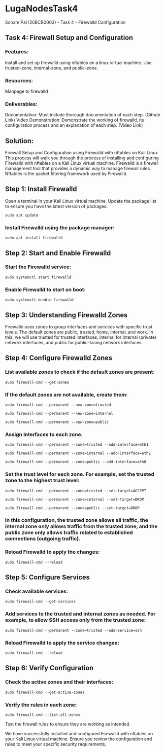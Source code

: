 # LugaNodesTask4
Soham Pal (20BCB0003) - Task 4 - Firewalld Configuration

## Task 4: Firewall Setup and Configuration

### Features:

Install and set up firewalld using nftables on a linux virtual machine.
Use trusted-zone, internal-zone, and public-zone.

### Resources:

Manpage to firewalld

### Deliverables:

Documentation: Must include thorough documentation of each step. (Github Link)
Video Demonstration: Demonstrate the working of firewalld, its configuration process and an explanation of each step. (Video Link)

## Solution:

Firewall Setup and Configuration using Firewalld with nftables on Kali Linux
This process will walk you through the process of installing and configuring Firewalld with nftables on a Kali Linux virtual machine. Firewalld is a firewall management tool that provides a dynamic way to manage firewall rules. Nftables is the packet filtering framework used by Firewalld.

## Step 1: Install Firewalld

Open a terminal in your Kali Linux virtual machine.
Update the package list to ensure you have the latest version of packages:

```
sudo apt update
```

### Install Firewalld using the package manager:

``` 
sudo apt install firewalld
 ```

## Step 2: Start and Enable Firewalld

### Start the Firewalld service:

``` 
sudo systemctl start firewalld
```

### Enable Firewalld to start on boot:

``` 
sudo systemctl enable firewalld
 ```

## Step 3: Understanding Firewalld Zones

Firewalld uses zones to group interfaces and services with specific trust levels. The default zones are public, trusted, home, internal, and work. In this, we will use trusted for trusted interfaces, internal for internal (private) network interfaces, and public for public-facing network interfaces.

## Step 4: Configure Firewalld Zones

### List available zones to check if the default zones are present:

```
sudo firewall-cmd --get-zones
```

### If the default zones are not available, create them:

```
sudo firewall-cmd --permanent --new-zone=trusted
```
```
sudo firewall-cmd --permanent --new-zone=internal
```
```
sudo firewall-cmd --permanent --new-zone=public
```

### Assign interfaces to each zone. 

```
sudo firewall-cmd --permanent --zone=trusted --add-interface=eth1
```
```
sudo firewall-cmd --permanent --zone=internal --add-interface=eth2
```
```
sudo firewall-cmd --permanent --zone=public --add-interface=eth0
```

### Set the trust level for each zone. For example, set the trusted zone to the highest trust level:


```
sudo firewall-cmd --permanent --zone=trusted --set-target=ACCEPT
```
```
sudo firewall-cmd --permanent --zone=internal --set-target=DROP
```
```
sudo firewall-cmd --permanent --zone=public --set-target=DROP
```

### In this configuration, the trusted zone allows all traffic, the internal zone only allows traffic from the trusted zone, and the public zone only allows traffic related to established connections (outgoing traffic).

### Reload Firewalld to apply the changes:

```
sudo firewall-cmd --reload
```

## Step 5: Configure Services

### Check available services:

```
sudo firewall-cmd --get-services
```

### Add services to the trusted and internal zones as needed. For example, to allow SSH access only from the trusted zone:

```
sudo firewall-cmd --permanent --zone=trusted --add-service=ssh
```

### Reload Firewalld to apply the service changes:

```
sudo firewall-cmd --reload
```

## Step 6: Verify Configuration

### Check the active zones and their interfaces:

```
sudo firewall-cmd --get-active-zones
```

### Verify the rules in each zone:

```
sudo firewall-cmd --list-all-zones
```

Test the firewall rules to ensure they are working as intended.

We have successfully installed and configured Firewalld with nftables on your Kali Linux virtual machine. Ensure you review the configuration and rules to meet your specific security requirements. 
